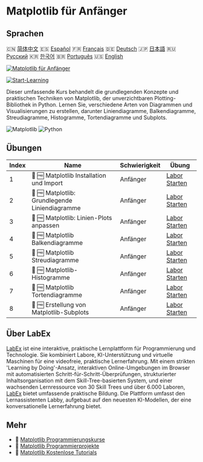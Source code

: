 # Matplotlib für Anfänger

## Sprachen

🇨🇳 [简体中文](README_zh.md) 🇪🇸 [Español](README_es.md) 🇫🇷 [Français](README_fr.md) 🇩🇪 [Deutsch](README_de.md) 🇯🇵 [日本語](README_ja.md) 🇷🇺 [Русский](README_ru.md) 🇰🇷 [한국어](README_ko.md) 🇧🇷 [Português](README_pt.md) 🇺🇸 [English](README.md) 

[![Matplotlib für Anfänger](https://cover-creator.labex.io/matplotlib-for-beginners.png?lang=de)](https://labex.io/de/courses/matplotlib-for-beginners)

[![Start-Learning](https://img.shields.io/badge/Start-Learning-whitesmoke?style=for-the-badge)](https://labex.io/de/courses/matplotlib-for-beginners)

Dieser umfassende Kurs behandelt die grundlegenden Konzepte und praktischen Techniken von Matplotlib, der unverzichtbaren Plotting-Bibliothek in Python. Lernen Sie, verschiedene Arten von Diagrammen und Visualisierungen zu erstellen, darunter Liniendiagramme, Balkendiagramme, Streudiagramme, Histogramme, Tortendiagramme und Subplots.

![Matplotlib](https://img.shields.io/badge/Matplotlib-whitesmoke?style=for-the-badge&logo=matplotlib)
![Python](https://img.shields.io/badge/Python-whitesmoke?style=for-the-badge&logo=python)


## Übungen

|   Index | Name                                           | Schwierigkeit   | Übung                                                                                                                                                     |
|---------|------------------------------------------------|-----------------|-----------------------------------------------------------------------------------------------------------------------------------------------------------|
|       1 | 🧩 🆓 Matplotlib Installation und Import       | Anfänger        | <a target='_blank' href='https://labex.io/de/labs/matplotlib-matplotlib-installation-and-import-596567?course=matplotlib-for-beginners'>Labor Starten</a> |
|       2 | 🧩 🆓 Matplotlib: Grundlegende Liniendiagramme | Anfänger        | <a target='_blank' href='https://labex.io/de/labs/matplotlib-matplotlib-basic-line-plots-596564?course=matplotlib-for-beginners'>Labor Starten</a>        |
|       3 | 🧩 🆓 Matplotlib: Linien-Plots anpassen        | Anfänger        | <a target='_blank' href='https://labex.io/de/labs/matplotlib-matplotlib-customizing-line-plots-596565?course=matplotlib-for-beginners'>Labor Starten</a>  |
|       4 | 🧩 🆓 Matplotlib Balkendiagramme               | Anfänger        | <a target='_blank' href='https://labex.io/de/labs/matplotlib-matplotlib-bar-charts-596563?course=matplotlib-for-beginners'>Labor Starten</a>              |
|       5 | 🧩 🆓 Matplotlib Streudiagramme                | Anfänger        | <a target='_blank' href='https://labex.io/de/labs/matplotlib-matplotlib-scatter-plots-596569?course=matplotlib-for-beginners'>Labor Starten</a>           |
|       6 | 🧩 🆓 Matplotlib-Histogramme                   | Anfänger        | <a target='_blank' href='https://labex.io/de/labs/matplotlib-matplotlib-histograms-596566?course=matplotlib-for-beginners'>Labor Starten</a>              |
|       7 | 🧩 🆓 Matplotlib Tortendiagramme               | Anfänger        | <a target='_blank' href='https://labex.io/de/labs/matplotlib-matplotlib-pie-charts-596568?course=matplotlib-for-beginners'>Labor Starten</a>              |
|       8 | 🧩 🆓 Erstellung von Matplotlib-Subplots       | Anfänger        | <a target='_blank' href='https://labex.io/de/labs/matplotlib-matplotlib-subplots-creation-596570?course=matplotlib-for-beginners'>Labor Starten</a>       |

## Über LabEx

[LabEx](https://labex.io) ist eine interaktive, praktische Lernplattform für Programmierung und Technologie. Sie kombiniert Labore, KI-Unterstützung und virtuelle Maschinen für eine videofreie, praktische Lernerfahrung. Mit einem strikten 'Learning by Doing'-Ansatz, interaktiven Online-Umgebungen im Browser mit automatisierten Schritt-für-Schritt-Überprüfungen, strukturierter Inhaltsorganisation mit dem Skill-Tree-basierten System, und einer wachsenden Lernressource von 30 Skill Trees und über 6.000 Laboren, [LabEx](https://labex.io) bietet umfassende praktische Bildung. Die Plattform umfasst den Lernassistenten Labby, aufgebaut auf den neuesten KI-Modellen, der eine konversationelle Lernerfahrung bietet.

## Mehr

- 🔗 [Matplotlib Programmierungskurse](https://github.com/labex-labs/awesome-programming-courses)
- 🔗 [Matplotlib Programmierprojekte](https://github.com/labex-labs/awesome-programming-projects)
- 🔗 [Matplotlib Kostenlose Tutorials](https://github.com/labex-labs/matplotlib-free-tutorials)

